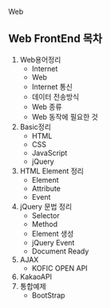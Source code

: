 Web

## Web FrontEnd 목차

1. Web용어정리
   - Internet
   - Web
   - Internet 통신
   - 데이터 전송방식
   - Web 종류
   - Web 동작에 필요한 것
2. Basic정리
   - HTML
   - CSS
   - JavaScript
   - jQuery
3. HTML Element 정리
   - Element
   - Attribute
   - Event
4. jQuery 문법 정리
   - Selector
   - Method
   - Element 생성
   - jQuery Event
   - Document Ready
5. AJAX
   - KOFIC OPEN API
6. KakaoAPI
7. 통합예제
   - BootStrap


